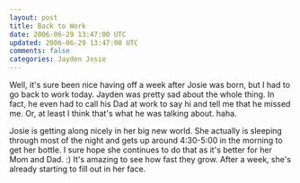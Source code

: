 ```yaml
---           
layout: post
title: Back to Work
date: 2006-06-29 13:47:00 UTC
updated: 2006-06-29 13:47:00 UTC
comments: false
categories: Jayden Josie
---
```

Well, it's sure been nice having off a week after Josie was born, but I had to go back to work today. Jayden was pretty sad about the whole thing. In fact, he even had to call his Dad at work to say hi and tell me that he missed me. Or, at least I think that's what he was talking about. haha. 

Josie is getting along nicely in her big new world. She actually is sleeping through most of the night and gets up around 4:30-5:00 in the morning to get her bottle. I sure hope she continues to do that as it's better for her Mom and Dad. :) It's amazing to see how fast they grow. After a week, she's already starting to fill out in her face.
